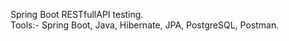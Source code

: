 Spring Boot RESTfullAPI testing.<br>
Tools:- Spring Boot, Java, Hibernate, JPA, PostgreSQL, Postman.
